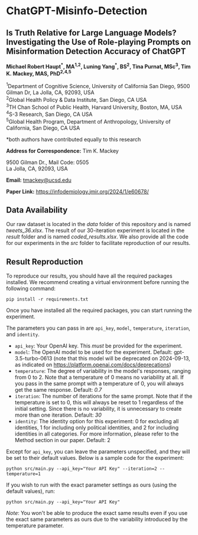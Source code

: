 # ChatGPT-Misinfo-Detection
## Is Truth Relative for Large Language Models? Investigating the Use of Role-playing Prompts on Misinformation Detection Accuracy of ChatGPT

**Michael Robert Haupt<sup>\*</sup>, MA<sup>1,2</sup>, Luning Yang<sup>\*</sup>, BS<sup>2</sup>, Tina Purnat, MSc<sup>3</sup>, Tim K. Mackey, MAS, PhD<sup>2,4,5</sup>**

<sup>1</sup>Department of Cognitive Science, University of California San Diego, 9500 Gilman Dr, La Jolla, CA, 92093, USA  
<sup>2</sup>Global Health Policy & Data Institute, San Diego, CA USA  
<sup>3</sup>TH Chan School of Public Health, Harvard University, Boston, MA, USA  
<sup>4</sup>S-3 Research, San Diego, CA USA  
<sup>5</sup>Global Health Program, Department of Anthropology, University of California, San Diego, CA USA

\*both authors have contributed equally to this research

**Address for Correspondence:** Tim K. Mackey

9500 Gilman Dr., Mail Code: 0505  
La Jolla, CA, 92093, USA  

**Email:** [tmackey@ucsd.edu](mailto:tmackey@ucsd.edu)

**Paper Link:** https://infodemiology.jmir.org/2024/1/e60678/

## Data Availability
Our raw dataset is located in the *data* folder of this repository and is named *tweets_36.xlsx*. The result of our 30-iteration experiment is located in the *result* folder and is named *coded_results.xlsx*. We also provide all the code for our experiments in the *src* folder to facilitate reproduction of our results.

## Result Reproduction
To reproduce our results, you should have all the required packages installed. We recommend creating a virtual environment before running the following command:
```
pip install -r requirements.txt
```

Once you have installed all the required packages, you can start running the experiment.

The parameters you can pass in are `api_key`, `model`, `temperature`, `iteration`, and `identity`.

- `api_key`: Your OpenAI key. This *must* be provided for the experiment.
- `model`: The OpenAI model to be used for the experiment. Default: gpt-3.5-turbo-0613 (note that this model will be deprecated on 2024-09-13, as indicated on https://platform.openai.com/docs/deprecations)
- `temperature`: The degree of variability in the model's responses, ranging from 0 to 2. Note that a temperature of 0 means no variability at all. If you pass in the same prompt with a temperature of 0, you will always get the same response. Default: *0.7*
- `iteration`: The number of iterations for the same prompt. Note that if the temperature is set to 0, this will always be reset to 1 regardless of the initial setting. Since there is no variability, it is unnecessary to create more than one iteration. Default: *30*
- `identity`: The identity option for this experiment: 0 for excluding all identities, 1 for including only political identities, and 2 for including identities in all categories. For more information, please refer to the Method section in our paper. Default: 2

Except for `api_key`, you can leave the parameters unspecified, and they will be set to their default values. Below is a sample code for the experiment:
```
python src/main.py --api_key="Your API Key" --iteration=2 --temperature=1
```

If you wish to run with the exact parameter settings as ours (using the default values), run:
```
python src/main.py --api_key="Your API Key"
```
*Note*: You won't be able to produce the exact same results even if you use the exact same parameters as ours due to the variability introduced by the temperature parameter.
